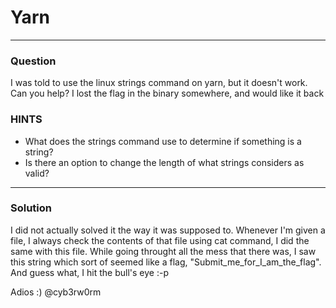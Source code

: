 # Yarn
___

### Question

I was told to use the linux strings command on yarn, but it doesn't work. Can you help? I lost the flag in the binary somewhere, and would like it back

### HINTS
+ What does the strings command use to determine if something is a string?
+ Is there an option to change the length of what strings considers as valid?

___

### Solution
I did not actually solved it the way it was supposed to. Whenever I'm given a file, I always check the contents of that file using cat command, I did the same with this file. 
While going throught all the mess that there was, I saw this string which sort of seemed like a flag, "Submit_me_for_I_am_the_flag". And guess what, I hit the bull's eye :-p 

Adios :) @cyb3rw0rm
